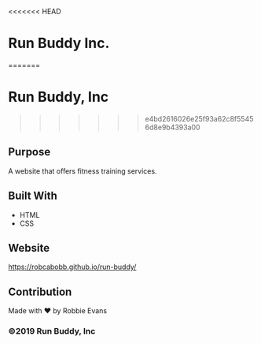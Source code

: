 <<<<<<< HEAD
# Run Buddy Inc.
=======
# Run Buddy, Inc
>>>>>>> e4bd2616026e25f93a62c8f55456d8e9b4393a00

## Purpose
A website that offers fitness training services. 

## Built With
* HTML
* CSS

## Website
https://robcabobb.github.io/run-buddy/

## Contribution
Made with ❤️ by Robbie Evans

### ©️2019 Run Buddy, Inc 
